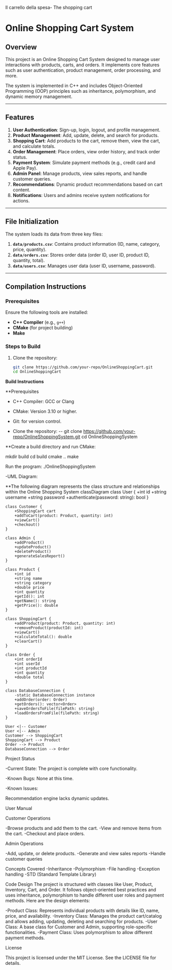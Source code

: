 
Il carrello della spesa- The shopping cart


# Online Shopping Cart System

## **Overview**
This project is an Online Shopping Cart System designed to manage user interactions with products, carts, and orders. It implements core features such as user authentication, product management, order processing, and more.

The system is implemented in C++ and includes Object-Oriented Programming (OOP) principles such as inheritance, polymorphism, and dynamic memory management.

---

## **Features**
1. **User Authentication**: Sign-up, login, logout, and profile management.
2. **Product Management**: Add, update, delete, and search for products.
3. **Shopping Cart**: Add products to the cart, remove them, view the cart, and calculate totals.
4. **Order Management**: Place orders, view order history, and track order status.
5. **Payment System**: Simulate payment methods (e.g., credit card and Apple Pay).
6. **Admin Panel**: Manage products, view sales reports, and handle customer queries.
7. **Recommendations**: Dynamic product recommendations based on cart content.
8. **Notifications**: Users and admins receive system notifications for actions.

---

## **File Initialization**
The system loads its data from three key files:
1. **`data/products.csv`**: Contains product information (ID, name, category, price, quantity).
2. **`data/orders.csv`**: Stores order data (order ID, user ID, product ID, quantity, total).
3. **`data/users.csv`**: Manages user data (user ID, username, password).

---

## **Compilation Instructions**
### Prerequisites
Ensure the following tools are installed:
- **C++ Compiler** (e.g., `g++`)
- **CMake** (for project building)
- **Make**

### Steps to Build
1. Clone the repository:
   ```bash
   git clone https://github.com/your-repo/OnlineShoppingCart.git
   cd OnlineShoppingCart


**Build  Instructions**

**Prerequisites

- C++ Compiler: GCC or Clang

- CMake: Version 3.10 or higher.

- Git: for version control.

- Clone the repository:
 -- git clone https://github.com/your-repo/OnlineShoppingSystem.git
cd OnlineShoppingSystem

**Create a build directory and run CMake:

mkdir build
cd build
cmake ..
make

Run the program:
./OnlineShoppingSystem

-UML Diagram:

**The following diagram represents the class structure and relationships within the Online Shopping System
classDiagram
    class User {
        +int id
        +string username
        +string password
        +authenticate(password: string): bool
    }

    class Customer {
        +ShoppingCart cart
        +addToCart(product: Product, quantity: int)
        +viewCart()
        +checkout()
    }

    class Admin {
        +addProduct()
        +updateProduct()
        +deleteProduct()
        +generateSalesReport()
    }

    class Product {
        +int id
        +string name
        +string category
        +double price
        +int quantity
        +getId(): int
        +getName(): string
        +getPrice(): double
    }

    class ShoppingCart {
        +addProduct(product: Product, quantity: int)
        +removeProduct(productId: int)
        +viewCart()
        +calculateTotal(): double
        +clearCart()
    }

    class Order {
        +int orderId
        +int userId
        +int productId
        +int quantity
        +double total
    }

    class DatabaseConnection {
        -static DatabaseConnection instance
        +addOrder(order: Order)
        +getOrders(): vector<Order>
        +saveOrdersToFile(filePath: string)
        +loadOrdersFromFile(filePath: string)
    }

    User <|-- Customer
    User <|-- Admin
    Customer --> ShoppingCart
    ShoppingCart --> Product
    Order --> Product
    DatabaseConnection --> Order





Project Status

-Current State: The project is complete with core functionality.

-Known Bugs: None at this time.

-Known Issues:

Recommendation engine lacks dynamic updates.


User Manual

 Customer Operations

-Browse products and add them to the cart.
-View and remove items from the cart.
-Checkout and place orders.


Admin Operations

-Add, update, or delete products.
-Generate and view sales reports
-Handle customer queries






Concepts Covered
-Inheritance
-Polymorphism
-File handling
-Exception handling
-STD (Standard Template Library)

Code Design
The project is structured with classes like User, Product, Inventory, Cart, and Order. It follows object-oriented best practices and uses inheritance, polymorphism to handle different user roles and payment methods.
Here are the design elements:

-Product Class: Represents individual products with details like ID, name, price, and availability.
-Inventory Class: Manages the product cart/catalog and allows adding, updating, deleting and searching for products.
-User Class: A base class for Customer and Admin, supporting role-specific functionalities.
-Payment Class: Uses polymorphism to allow different payment methods.

License

This project is licensed under the MIT License. See the LICENSE file for details.
 
